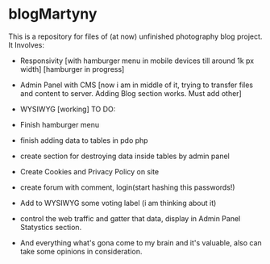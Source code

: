 # blogMartyny

This is a repository for files of (at now) unfinished photography blog project. It Involves:

- Responsivity [with hamburger menu in mobile devices till around 1k px width] [hamburger in progress]
- Admin Panel with CMS [now i am in middle of it, trying to transfer files and content to server. Adding Blog section works. Must add other]
- WYSIWYG [working]
TO DO:
- Finish hamburger menu
- finish adding data to tables in pdo php
- create section for destroying data inside tables by admin panel
- Create Cookies and Privacy Policy on site
- create forum with comment, login(start hashing this passwords!)
- Add to WYSIWYG some voting label (i am thinking about it)
- control the web traffic and gatter that data, display in Admin Panel Statystics section.

- And everything what's gona come to my brain and it's valuable, also can take some opinions in consideration.
